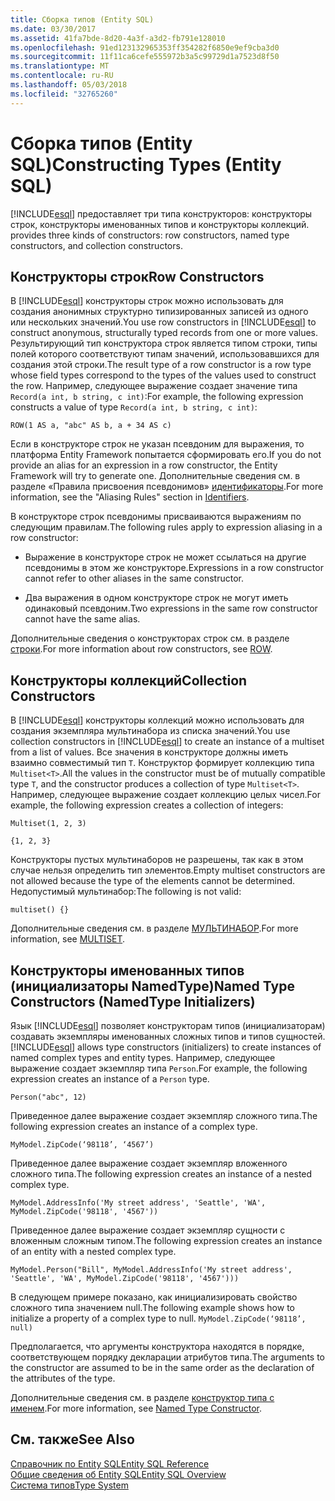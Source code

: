 ```yaml
---
title: Сборка типов (Entity SQL)
ms.date: 03/30/2017
ms.assetid: 41fa7bde-8d20-4a3f-a3d2-fb791e128010
ms.openlocfilehash: 91ed123132965353ff354282f6850e9ef9cba3d0
ms.sourcegitcommit: 11f11ca6cefe555972b3a5c99729d1a7523d8f50
ms.translationtype: MT
ms.contentlocale: ru-RU
ms.lasthandoff: 05/03/2018
ms.locfileid: "32765260"
---
```

# <a name="constructing-types-entity-sql"></a><span data-ttu-id="19c66-102">Сборка типов (Entity SQL)</span><span class="sxs-lookup"><span data-stu-id="19c66-102">Constructing Types (Entity SQL)</span></span>
[!INCLUDE[esql](../../../../../../includes/esql-md.md)]<span data-ttu-id="19c66-103"> предоставляет три типа конструкторов: конструкторы строк, конструкторы именованных типов и конструкторы коллекций.</span><span class="sxs-lookup"><span data-stu-id="19c66-103"> provides three kinds of constructors: row constructors, named type constructors, and collection constructors.</span></span>  
  
## <a name="row-constructors"></a><span data-ttu-id="19c66-104">Конструкторы строк</span><span class="sxs-lookup"><span data-stu-id="19c66-104">Row Constructors</span></span>  
 <span data-ttu-id="19c66-105">В [!INCLUDE[esql](../../../../../../includes/esql-md.md)] конструкторы строк можно использовать для создания анонимных структурно типизированных записей из одного или нескольких значений.</span><span class="sxs-lookup"><span data-stu-id="19c66-105">You use row constructors in [!INCLUDE[esql](../../../../../../includes/esql-md.md)] to construct anonymous, structurally typed records from one or more values.</span></span> <span data-ttu-id="19c66-106">Результирующий тип конструктора строк является типом строки, типы полей которого соответствуют типам значений, использовавшихся для создания этой строки.</span><span class="sxs-lookup"><span data-stu-id="19c66-106">The result type of a row constructor is a row type whose field types correspond to the types of the values used to construct the row.</span></span> <span data-ttu-id="19c66-107">Например, следующее выражение создает значение типа `Record(a int, b string, c int)`:</span><span class="sxs-lookup"><span data-stu-id="19c66-107">For example, the following expression constructs a value of type `Record(a int, b string, c int)`:</span></span>  
  
 `ROW(1 AS a, "abc" AS b, a + 34 AS c)`  
  
 <span data-ttu-id="19c66-108">Если в конструкторе строк не указан псевдоним для выражения, то платформа Entity Framework попытается сформировать его.</span><span class="sxs-lookup"><span data-stu-id="19c66-108">If you do not provide an alias for an expression in a row constructor, the Entity Framework will try to generate one.</span></span> <span data-ttu-id="19c66-109">Дополнительные сведения см. в разделе «Правила присвоения псевдонимов» [идентификаторы](../../../../../../docs/framework/data/adonet/ef/language-reference/identifiers-entity-sql.md).</span><span class="sxs-lookup"><span data-stu-id="19c66-109">For more information, see the "Aliasing Rules" section in [Identifiers](../../../../../../docs/framework/data/adonet/ef/language-reference/identifiers-entity-sql.md).</span></span>  
  
 <span data-ttu-id="19c66-110">В конструкторе строк псевдонимы присваиваются выражениям по следующим правилам.</span><span class="sxs-lookup"><span data-stu-id="19c66-110">The following rules apply to expression aliasing in a row constructor:</span></span>  
  
-   <span data-ttu-id="19c66-111">Выражение в конструкторе строк не может ссылаться на другие псевдонимы в этом же конструкторе.</span><span class="sxs-lookup"><span data-stu-id="19c66-111">Expressions in a row constructor cannot refer to other aliases in the same constructor.</span></span>  
  
-   <span data-ttu-id="19c66-112">Два выражения в одном конструкторе строк не могут иметь одинаковый псевдоним.</span><span class="sxs-lookup"><span data-stu-id="19c66-112">Two expressions in the same row constructor cannot have the same alias.</span></span>  
  
 <span data-ttu-id="19c66-113">Дополнительные сведения о конструкторах строк см. в разделе [строки](../../../../../../docs/framework/data/adonet/ef/language-reference/row-entity-sql.md).</span><span class="sxs-lookup"><span data-stu-id="19c66-113">For more information about row constructors, see [ROW](../../../../../../docs/framework/data/adonet/ef/language-reference/row-entity-sql.md).</span></span>  
  
## <a name="collection-constructors"></a><span data-ttu-id="19c66-114">Конструкторы коллекций</span><span class="sxs-lookup"><span data-stu-id="19c66-114">Collection Constructors</span></span>  
 <span data-ttu-id="19c66-115">В [!INCLUDE[esql](../../../../../../includes/esql-md.md)] конструкторы коллекций можно использовать для создания экземпляра мультинабора из списка значений.</span><span class="sxs-lookup"><span data-stu-id="19c66-115">You use collection constructors in [!INCLUDE[esql](../../../../../../includes/esql-md.md)] to create an instance of a multiset from a list of values.</span></span> <span data-ttu-id="19c66-116">Все значения в конструкторе должны иметь взаимно совместимый тип `T`. Конструктор формирует коллекцию типа `Multiset<T>`.</span><span class="sxs-lookup"><span data-stu-id="19c66-116">All the values in the constructor must be of mutually compatible type `T`, and the constructor produces a collection of type `Multiset<T>`.</span></span> <span data-ttu-id="19c66-117">Например, следующее выражение создает коллекцию целых чисел.</span><span class="sxs-lookup"><span data-stu-id="19c66-117">For example, the following expression creates a collection of integers:</span></span>  
  
 `Multiset(1, 2, 3)`  
  
 `{1, 2, 3}`  
  
 <span data-ttu-id="19c66-118">Конструкторы пустых мультинаборов не разрешены, так как в этом случае нельзя определить тип элементов.</span><span class="sxs-lookup"><span data-stu-id="19c66-118">Empty multiset constructors are not allowed because the type of the elements cannot be determined.</span></span> <span data-ttu-id="19c66-119">Недопустимый мультинабор:</span><span class="sxs-lookup"><span data-stu-id="19c66-119">The following is not valid:</span></span>  
  
 `multiset() {}`  
  
 <span data-ttu-id="19c66-120">Дополнительные сведения см. в разделе [МУЛЬТИНАБОР](../../../../../../docs/framework/data/adonet/ef/language-reference/multiset-entity-sql.md).</span><span class="sxs-lookup"><span data-stu-id="19c66-120">For more information, see [MULTISET](../../../../../../docs/framework/data/adonet/ef/language-reference/multiset-entity-sql.md).</span></span>  
  
## <a name="named-type-constructors-namedtype-initializers"></a><span data-ttu-id="19c66-121">Конструкторы именованных типов (инициализаторы NamedType)</span><span class="sxs-lookup"><span data-stu-id="19c66-121">Named Type Constructors (NamedType Initializers)</span></span>  
 <span data-ttu-id="19c66-122">Язык [!INCLUDE[esql](../../../../../../includes/esql-md.md)] позволяет конструкторам типов (инициализаторам) создавать экземпляры именованных сложных типов и типов сущностей.</span><span class="sxs-lookup"><span data-stu-id="19c66-122">[!INCLUDE[esql](../../../../../../includes/esql-md.md)] allows type constructors (initializers) to create instances of named complex types and entity types.</span></span> <span data-ttu-id="19c66-123">Например, следующее выражение создает экземпляр типа `Person`.</span><span class="sxs-lookup"><span data-stu-id="19c66-123">For example, the following expression creates an instance of a `Person` type.</span></span>  
  
 `Person("abc", 12)`  
  
 <span data-ttu-id="19c66-124">Приведенное далее выражение создает экземпляр сложного типа.</span><span class="sxs-lookup"><span data-stu-id="19c66-124">The following expression creates an instance of a complex type.</span></span>  
  
 `MyModel.ZipCode(‘98118’, ‘4567’)`  
  
 <span data-ttu-id="19c66-125">Приведенное далее выражение создает экземпляр вложенного сложного типа.</span><span class="sxs-lookup"><span data-stu-id="19c66-125">The following expression creates an instance of a nested complex type.</span></span>  
  
 `MyModel.AddressInfo('My street address', 'Seattle', 'WA', MyModel.ZipCode('98118', '4567'))`  
  
 <span data-ttu-id="19c66-126">Приведенное далее выражение создает экземпляр сущности с вложенным сложным типом.</span><span class="sxs-lookup"><span data-stu-id="19c66-126">The following expression creates an instance of an entity with a nested complex type.</span></span>  
  
 `MyModel.Person("Bill", MyModel.AddressInfo('My street address', 'Seattle', 'WA', MyModel.ZipCode('98118', '4567')))`  
  
 <span data-ttu-id="19c66-127">В следующем примере показано, как инициализировать свойство сложного типа значением null.</span><span class="sxs-lookup"><span data-stu-id="19c66-127">The following example shows how to initialize a property of a complex type to null.</span></span> `MyModel.ZipCode(‘98118’, null)`  
  
 <span data-ttu-id="19c66-128">Предполагается, что аргументы конструктора находятся в порядке, соответствующем порядку декларации атрибутов типа.</span><span class="sxs-lookup"><span data-stu-id="19c66-128">The arguments to the constructor are assumed to be in the same order as the declaration of the attributes of the type.</span></span>  
  
 <span data-ttu-id="19c66-129">Дополнительные сведения см. в разделе [конструктор типа с именем](../../../../../../docs/framework/data/adonet/ef/language-reference/named-type-constructor-entity-sql.md).</span><span class="sxs-lookup"><span data-stu-id="19c66-129">For more information, see [Named Type Constructor](../../../../../../docs/framework/data/adonet/ef/language-reference/named-type-constructor-entity-sql.md).</span></span>  
  
## <a name="see-also"></a><span data-ttu-id="19c66-130">См. также</span><span class="sxs-lookup"><span data-stu-id="19c66-130">See Also</span></span>  
 [<span data-ttu-id="19c66-131">Справочник по Entity SQL</span><span class="sxs-lookup"><span data-stu-id="19c66-131">Entity SQL Reference</span></span>](../../../../../../docs/framework/data/adonet/ef/language-reference/entity-sql-reference.md)  
 [<span data-ttu-id="19c66-132">Общие сведения об Entity SQL</span><span class="sxs-lookup"><span data-stu-id="19c66-132">Entity SQL Overview</span></span>](../../../../../../docs/framework/data/adonet/ef/language-reference/entity-sql-overview.md)  
 [<span data-ttu-id="19c66-133">Система типов</span><span class="sxs-lookup"><span data-stu-id="19c66-133">Type System</span></span>](../../../../../../docs/framework/data/adonet/ef/language-reference/type-system-entity-sql.md)
